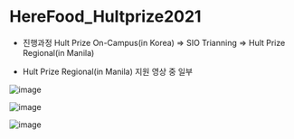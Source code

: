 # HereFood_Hultprize2021

- 진행과정
Hult Prize On-Campus(in Korea) => SIO Trianning => Hult Prize Regional(in Manila)


- Hult Prize Regional(in Manila) 지원 영상 중 일부

![image](https://user-images.githubusercontent.com/87745990/202616209-ce3255f4-3a54-4332-bd5b-9c9154d4ee08.png)

![image](https://user-images.githubusercontent.com/87745990/202616288-f3478b9f-d917-491c-92a4-8b7a862662f9.png)

![image](https://user-images.githubusercontent.com/87745990/202616377-983eb602-d72b-4a32-a372-d87210dfe081.png)
